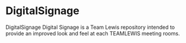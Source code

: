 # DigitalSignage
DigitalSignage
Digital Signage is a Team Lewis repository intended to provide an improved look and feel at each TEAMLEWIS meeting rooms.
